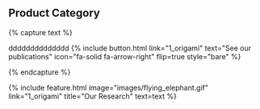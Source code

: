---
---
 

## Product Category

{% capture text %}

dddddddddddddd
{%
  include button.html
  link="1_origami"
  text="See our publications"
  icon="fa-solid fa-arrow-right"
  flip=true
  style="bare"
%}

{% endcapture %}

{%
  include feature.html
  image="images/flying_elephant.gif"
  link="1_origami"
  title="Our Research"
  text=text
%}

 
 